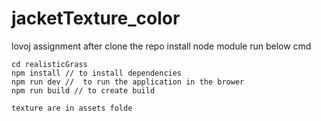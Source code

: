 # jacketTexture_color
lovoj assignment
after clone the repo install node module 
run below cmd
```
cd realisticGrass
npm install // to install dependencies
npm run dev //  to run the application in the brower
npm run build // to create build

texture are in assets folde

